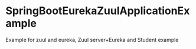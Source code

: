 # SpringBootEurekaZuulApplicationExample
Example for zuul and eureka, Zuul server+Eureka and Student example
